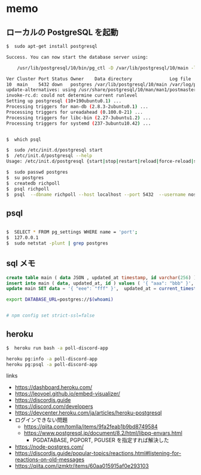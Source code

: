 # memo

## ローカルの PostgreSQL を起動

```sh
$  sudo apt-get install postgresql

Success. You can now start the database server using:

    /usr/lib/postgresql/10/bin/pg_ctl -D /var/lib/postgresql/10/main -l logfile start

Ver Cluster Port Status Owner    Data directory              Log file
10  main    5432 down   postgres /var/lib/postgresql/10/main /var/log/postgresql/postgresql-10-main.log
update-alternatives: using /usr/share/postgresql/10/man/man1/postmaster.1.gz to provide /usr/share/man/man1/postmaster.1.gz (postmaster.1.gz) in auto mode
invoke-rc.d: could not determine current runlevel
Setting up postgresql (10+190ubuntu0.1) ...
Processing triggers for man-db (2.8.3-2ubuntu0.1) ...
Processing triggers for ureadahead (0.100.0-21) ...
Processing triggers for libc-bin (2.27-3ubuntu1.2) ...
Processing triggers for systemd (237-3ubuntu10.42) ...


$  which psql

$  sudo /etc/init.d/postgresql start
$  /etc/init.d/postgresql --help
Usage: /etc/init.d/postgresql {start|stop|restart|reload|force-reload|status} [version ..]

$  sudo passwd postgres
$  su postgres
$  createdb richpoll
$  psql richpoll
$  psql  --dbname richpoll --host localhost --port 5432  --username noshiro


```

## psql

```sh

$  SELECT * FROM pg_settings WHERE name = 'port';
$  127.0.0.1
$  sudo netstat -plunt | grep postgres
```

## sql メモ

```sql
create table main ( data JSON , updated_at timestamp, id varchar(256) );
insert into main ( data, updated_at, id ) values ( '{ "aaa": "bbb" }', current_timestamp, '2021-03-20 v2' );
update main SET data = '{ "eee": "fff" }',  updated_at = current_timestamp where id = '2021-03-20';
```

```sh
export DATABASE_URL=postgres://$(whoami)


# npm config set strict-ssl=false
```

## heroku

```sh
$  heroku run bash -a poll-discord-app

heroku pg:info -a poll-discord-app
heroku pg:psql -a poll-discord-app

```


<!--

memo

git subtree push --prefix packages/others/poll_discord_app/ heroku main

git push heroku `git subtree split --prefix #{dir_name} main`:main --force

```
[remote "heroku"]
  url = https://git.heroku.com/poll-discord-app.git
  fetch = +refs/heads/*:refs/remotes/heroku/*
```

-->

links

- https://dashboard.heroku.com/
- https://leovoel.github.io/embed-visualizer/
- https://discordjs.guide
- https://discord.com/developers
- https://devcenter.heroku.com/ja/articles/heroku-postgresql
- ログインできない問題
  - https://qiita.com/tomlla/items/9fa2feab1b9bd8749584
  - https://www.postgresql.jp/document/8.2/html/libpq-envars.html
    - PGDATABASE, PGPORT, PGUSER を指定すれば解決した
- https://node-postgres.com/
- https://discordjs.guide/popular-topics/reactions.html#listening-for-reactions-on-old-messages
- https://qiita.com/izmktr/items/60aa015915af0e293103

